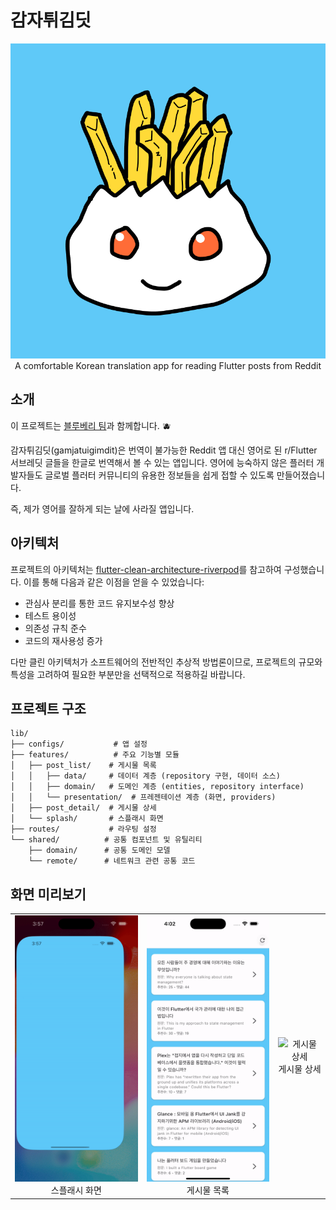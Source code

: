 # 감자튀김딧

<div align="center">
  <img src="assets/images/logo.png" alt="감자튀김딧 로고">
</div>

<div align="center">
  A comfortable Korean translation app for reading Flutter posts from Reddit
</div>

## 소개
이 프로젝트는 [블루베리 팀](https://github.com/blueberry-team)과 함께합니다. 🫐

감자튀김딧(gamjatuigimdit)은 번역이 불가능한 Reddit 앱 대신 영어로 된 r/Flutter 서브레딧 글들을 한글로 번역해서 볼 수 있는 앱입니다.
영어에 능숙하지 않은 플러터 개발자들도 글로벌 플러터 커뮤니티의 유용한 정보들을 쉽게 접할 수 있도록 만들어졌습니다.

즉, 제가 영어를 잘하게 되는 날에 사라질 앱입니다.


## 아키텍처

프로젝트의 아키텍처는 [flutter-clean-architecture-riverpod](https://github.com/Uuttssaavv/flutter-clean-architecture-riverpod)를 참고하여 구성했습니다. 이를 통해 다음과 같은 이점을 얻을 수 있었습니다:

- 관심사 분리를 통한 코드 유지보수성 향상
- 테스트 용이성
- 의존성 규칙 준수
- 코드의 재사용성 증가

다만 클린 아키텍처가 소프트웨어의 전반적인 추상적 방법론이므로, 프로젝트의 규모와 특성을 고려하여 필요한 부분만을 선택적으로 적용하길 바랍니다.

## 프로젝트 구조
```
lib/
├── configs/           # 앱 설정
├── features/          # 주요 기능별 모듈
│   ├── post_list/    # 게시물 목록
│   │   ├── data/     # 데이터 계층 (repository 구현, 데이터 소스)
│   │   ├── domain/   # 도메인 계층 (entities, repository interface)
│   │   └── presentation/  # 프레젠테이션 계층 (화면, providers)
│   ├── post_detail/  # 게시물 상세
│   └── splash/       # 스플래시 화면
├── routes/           # 라우팅 설정
└── shared/          # 공통 컴포넌트 및 유틸리티
    ├── domain/      # 공통 도메인 모델
    └── remote/      # 네트워크 관련 공통 코드
```

## 화면 미리보기

<div align="center">
  <table>
    <tr>
      <td align="center">
        <img src="assets/screenshots/splash.gif" alt="스플래시 화면" width="250px">
        <br>
        스플래시 화면
      </td>
      <td align="center">
        <img src="assets/screenshots/post_list.gif" alt="게시물 목록" width="250px">
        <br>
        게시물 목록
      </td>
      <td align="center">
        <img src="assets/screenshots/post.gif" alt="게시물 상세" width="250px">
        <br>
        게시물 상세
      </td>
    </tr>
  </table>
</div>